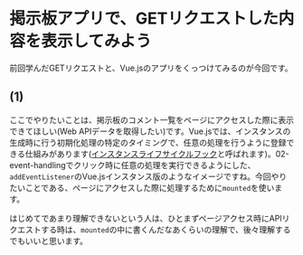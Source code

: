 # 掲示板アプリで、GETリクエストした内容を表示してみよう

前回学んだGETリクエストと、Vue.jsのアプリをくっつけてみるのが今回です。

## (1)
ここでやりたいことは、掲示板のコメント一覧をページにアクセスした際に表示できてほしい(Web APIデータを取得したい)です。Vue.jsでは、インスタンスの生成時に行う初期化処理の特定のタイミングで、任意の処理を行うように登録できる仕組みがあります([インスタンスライフサイクルフック](https://jp.vuejs.org/v2/guide/instance.html#%E3%82%A4%E3%83%B3%E3%82%B9%E3%82%BF%E3%83%B3%E3%82%B9%E3%83%A9%E3%82%A4%E3%83%95%E3%82%B5%E3%82%A4%E3%82%AF%E3%83%AB%E3%83%95%E3%83%83%E3%82%AF)と呼ばれます)。02-event-handlingでクリック時に任意の処理を実行できるようにした、`addEventListener`のVue.jsインスタンス版のようなイメージですね。今回やりたいことである、ページにアクセスした際に処理するために`mounted`を使います。

はじめてであまり理解できないという人は、ひとまずページアクセス時にAPIリクエストする時は、`mounted`の中に書くんだなあくらいの理解で、後々理解するでもいいと思います。

